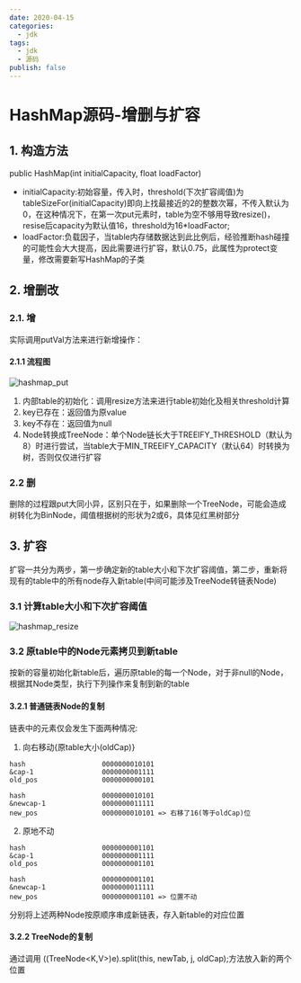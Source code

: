 ```yaml
---
date: 2020-04-15
categories:
  - jdk
tags:
  - jdk
  - 源码
publish: false
---
```

# HashMap源码-增删与扩容

## 1. 构造方法

public HashMap(int initialCapacity, float loadFactor)

- initialCapacity:初始容量，传入时，threshold(下次扩容阈值)为tableSizeFor(initialCapacity)即向上找最接近的2的整数次幂，不传入默认为0，在这种情况下，在第一次put元素时，table为空不够用导致resize()，resise后capacity为默认值16，threshold为16*loadFactor;
- loadFactor:负载因子，当table内存储数据达到此比例后，经验推断hash碰撞的可能性会大大提高，因此需要进行扩容，默认0.75，此属性为protect变量，修改需要新写HashMap的子类

## 2. 增删改

### 2.1. 增

实际调用putVal方法来进行新增操作：

#### 2.1.1 流程图

![hashmap_put](https://cdn.jsdelivr.net/gh/kkyeer/picbed/hashmap_put.png)

1. 内部table的初始化：调用resize方法来进行table初始化及相关threshold计算
2. key已存在：返回值为原value
3. key不存在：返回值为null
4. Node转换成TreeNode：单个Node链长大于TREEIFY_THRESHOLD（默认为8）时进行尝试，当table大于MIN_TREEIFY_CAPACITY（默认64）时转换为树，否则仅仅进行扩容

### 2.2 删

删除的过程跟put大同小异，区别只在于，如果删除一个TreeNode，可能会造成树转化为BinNode，阈值根据树的形状为2或6，具体见红黑树部分

## 3. 扩容

扩容一共分为两步，第一步确定新的table大小和下次扩容阈值，第二步，重新将现有的table中的所有node存入新table(中间可能涉及TreeNode转链表Node)

### 3.1 计算table大小和下次扩容阈值

![hashmap_resize](https://cdn.jsdelivr.net/gh/kkyeer/picbed/hashmap_resize.png)

### 3.2 原table中的Node元素拷贝到新table

按新的容量初始化新table后，遍历原table的每一个Node，对于非null的Node，根据其Node类型，执行下列操作来复制到新的table

#### 3.2.1 普通链表Node的复制

链表中的元素仅会发生下面两种情况:

1. 向右移动{原table大小(oldCap)}

  ```textile
  hash                   0000000010101
  &cap-1                 0000000001111
  old_pos                0000000000101

  hash                   0000000010101
  &newcap-1              0000000011111
  new_pos                0000000010101 => 右移了16(等于oldCap)位
  ```

2. 原地不动

  ```textile
  hash                   0000000001101
  &cap-1                 0000000001111
  old_pos                0000000001101

  hash                   0000000001101
  &newcap-1              0000000011111
  new_pos                0000000001101 => 位置不动
  ```

分别将上述两种Node按原顺序串成新链表，存入新table的对应位置

#### 3.2.2 TreeNode的复制

通过调用 ((TreeNode<K,V>)e).split(this, newTab, j, oldCap);方法放入新的两个位置
